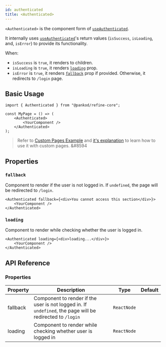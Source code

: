 ```yaml
---
id: authenticated
title: <Authenticated>
---
```


`<Authenticated>` is the component form of [`useAuthenticated`][useauthenticated].

It internally uses [`useAuthenticated`][useauthenticated]'s return values (`isSuccess`, `isLoading`, and, `isError`) to provide its functionality.

When:

-   `isSuccess` is `true`, it renders to children.
-   `isLoading` is `true`, it renders [`loading`](#loading) prop.
-   `isError` is `true`, it renders [`fallback`](#fallback) prop if provided. Otherwise, it redirects to `/login` page.

## Basic Usage

```tsx
import { Authenticated } from "@pankod/refine-core";

const MyPage = () => (
    <Authenticated>
        <YourComponent />
    </Authenticated>
);
```

> Refer to [Custom Pages Example][custom pages example] and [it's explanation][custom pages explanation] to learn how to use it with custom pages. &#8594

## Properties

### `fallback`

Component to render if the user is not logged in. If `undefined`, the page will be redirected to `/login`.

```tsx
<Authenticated fallback={<div>You cannot access this section</div>}>
    <YourComponent />
</Authenticated>
```

### `loading`

Component to render while checking whether the user is logged in.

```tsx
<Authenticated loading={<div>loading...</div>}>
    <YourComponent />
</Authenticated>
```

## API Reference

### Properties

<PropsTable module="@pankod/refine-core/Authenticated"/>

| Property | Description                                                                                               | Type        | Default |
| -------- | --------------------------------------------------------------------------------------------------------- | ----------- | ------- |
| fallback | Component to render if the user is not logged in. If `undefined`, the page will be redirected to `/login` | `ReactNode` |         |
| loading  | Component to render while checking whether user is logged in                                              | `ReactNode` |         |

[useauthenticated]: /api-reference/core/hooks/auth/useAuthenticated.md
[custom pages explanation]: /advanced-tutorials/custom-pages.md#authenticated-custom-pages
[custom pages example]: /examples/custom-pages.md
